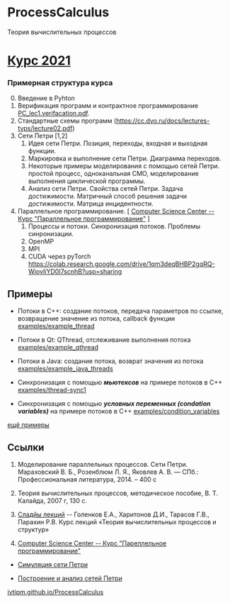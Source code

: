 # ProcessCalculus
Теория вычислительных процессов


# [Курс 2021](2021/plan.md)

### Примерная структура курса
0. Введение в Pyhton
1. Верификация программ и контрактное программирование [PC_lec1.verifacation.pdf](https://github.com/ivtipm/ProcessCalculus/blob/master/PC_lec1.verifacation.pdf).
1. Стандартные схемы программ (https://cc.dvo.ru/docs/lectures-tvps/lecture02.pdf)
1. Сети Петри [1,2]
    1. Идея сети Петри. Позиция, переходы, входная и выходная функции.
    1. Маркировка и выполнение сети Петри. Диаграмма переходов.
    1. Некоторые примеры моделирования с помощью сетей Петри. простой процесс, одноканальная СМО, моделирование выполнения циклической программы.
    1. Анализ сети Петри. Свойства сетей Петри. Задача достижимости. Матричный способ решения задачи достижимости. Матрица инцидентности.
1. Параллельное программирование. [ [Computer Science Center -- Курс "Параллельное программирование"](https://compscicenter.ru/courses/hp-course/2016-spring/classes/) ]
    1. Процессы и потоки. Синхронизация потоков. Проблемы синронизации.
    1. OpenMP
    1. MPI
    1. CUDA через pyTorch https://colab.research.google.com/drive/1qm3deqBHBP2gqRQ-WioyIiYD0I7scnhB?usp=sharing

## Примеры
- Потоки в C++: создание потоков, передача параметров по ссылке, возвращение значение из потока, callback функции [examples/example_thread](https://github.com/ivtipm/ProcessCalculus/tree/master/examples/example_thread)

- Потоки в Qt: QThread, отслеживание выполнения потока [examples/example_qthread](https://github.com/ivtipm/ProcessCalculus/tree/master/examples/example_qthread)

- Потоки в Java: создание потока, возврат значения из потока [examples/example_java_threads](https://github.com/ivtipm/ProcessCalculus/tree/master/examples/example_java_threads)

- Синхронизация с помощью ***мьютексов*** на примере потоков в С++ [examples/thread-sync1](https://github.com/ivtipm/ProcessCalculus/tree/master/examples/thread-sync1)

- Синхронизация с помощью ***условных переменных (condation variables)*** на примере потоков в С++ [examples/condition_variables](https://github.com/ivtipm/ProcessCalculus/blob/master/examples/condition_variables)

[ещё примеры](https://github.com/ivtipm/ProcessCalculus/tree/master/examples)

## Ссылки
1. Моделирование параллельных процессов. Сети Петри. Мараховский В. Б., Розенблюм Л. Я., Яковлев А. В. — СПб.:
Профессиональная литература, 2014. – 400 с

1. Теория вычислительных процессов, методическое пособие, В. Т. Калайда, 2007 г, 130 с.

1. [Сладйы лекций](https://cc.dvo.ru/uchebnaya-literatura.html) -- Голенков Е.А., Харитонов Д.И., Тарасов Г.В., Парахин Р.В. Курс лекций «Теория вычислительных процессов и структур»

1. [Computer Science Center -- Курс "Пареллельное программирование"](https://compscicenter.ru/courses/hp-course/2016-spring/classes/)

- [Симуляция сети Петри](http://petri.hp102.ru/pnet.html)

- [Построение и анализ сетей Петри](https://apo.adrian-jagusch.de/#/Sample%20Net)




[ivtipm.github.io/ProcessCalculus](https://ivtipm.github.io/ProcessCalculus)
